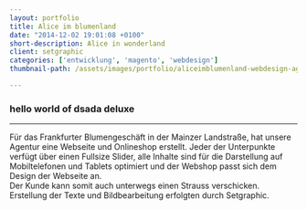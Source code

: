 ```yaml
---
layout: portfolio
title: Alice im blumenland
date: "2014-12-02 19:01:08 +0100"
short-description: Alice in wonderland
client: setgraphic
categories: ['entwicklung', 'magento', 'webdesign']
thumbnail-path: /assets/images/portfolio/aliceimblumenland-webdesign-agentur-frankfurt.png

---
```

### hello world of dsada deluxe
---

Für das Frankfurter Blumengeschäft in der Mainzer Landstraße, hat unsere Agentur eine Webseite und Onlineshop erstellt. Jeder der Unterpunkte verfügt über einen Fullsize Slider, alle Inhalte sind für die Darstellung auf Mobiltelefonen und Tablets optimiert und der Webshop passt sich dem Design der Webseite an. <br>Der Kunde kann somit auch unterwegs einen Strauss verschicken. Erstellung der Texte und Bildbearbeitung erfolgten durch Setgraphic.
